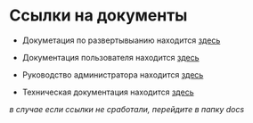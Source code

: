 # Ссылки на документы

- Докуметация по развертывыанию находится [здесь](./docs/Инструкция%20по%20развертыванию.md)

- Документация пользователя находится [здесь](./docs/Инструкция%20пользователя.md)

- Руководство администратора находится [здесь](./docs/Руководство%20администратора.md)

- Техническая документация находится [здесь](./docs/Техническая%20документация.md)

*в случае если ссылки не сработали, перейдите в папку docs*